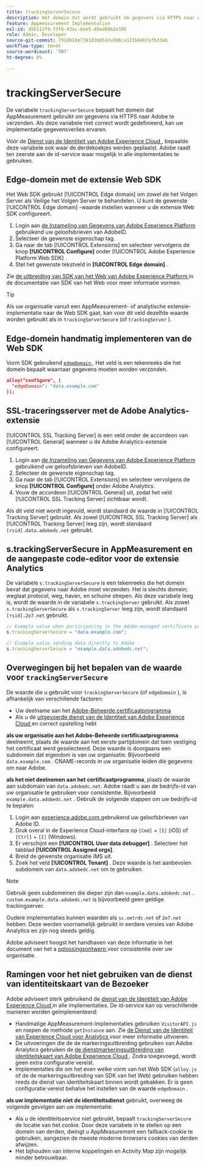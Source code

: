 ```yaml
---
title: trackingServerSecure
description: Het domein dat wordt gebruikt om gegevens via HTTPS naar Adobe te verzenden.
feature: Appmeasurement Implementation
exl-id: d5b112f9-f3f6-43ac-8ee5-d9ad8062e380
role: Admin, Developer
source-git-commit: 7918b18e73618368543a996ca121b64b7afb33ab
workflow-type: tm+mt
source-wordcount: '707'
ht-degree: 0%

---
```


# trackingServerSecure

De variabele `trackingServerSecure` bepaalt het domein dat AppMeasurement gebruikt om gegevens via HTTPS naar Adobe te verzenden. Als deze variabele niet correct wordt gedefinieerd, kan uw implementatie gegevensverlies ervaren.

Vóór de [ Dienst van de Identiteit van Adobe Experience Cloud ](https://experienceleague.adobe.com/nl/docs/id-service/using/home), bepaalde deze variabele ook waar de derdekoekjes werden geplaatst. Adobe raadt ten zeerste aan de id-service waar mogelijk in alle implementaties te gebruiken.

## Edge-domein met de extensie Web SDK

Het Web SDK gebruikt [!UICONTROL Edge domain] om zowel de het Volgen Server als Veilige het Volgen Server te behandelen. U kunt de gewenste [!UICONTROL Edge domain] -waarde instellen wanneer u de extensie Web SDK configureert.

1. Login aan [ de Inzameling van Gegevens van Adobe Experience Platform ](https://experience.adobe.com/data-collection) gebruikend uw geloofsbrieven van AdobeID.
1. Selecteer de gewenste eigenschap tag.
1. Ga naar de tab [!UICONTROL Extensions] en selecteer vervolgens de knop **[!UICONTROL Configure]** onder [!UICONTROL Adobe Experience Platform Web SDK] .
1. Stel het gewenste tekstveld in **[!UICONTROL Edge domain]** .

Zie [ de uitbreiding van SDK van het Web van Adobe Experience Platform ](https://experienceleague.adobe.com/docs/experience-platform/edge/extension/web-sdk-extension-configuration.html?lang=nl-NL) in de documentatie van SDK van het Web voor meer informatie vormen.

>[!TIP]
>
>Als uw organisatie vanuit een AppMeasurement- of analytische extensie-implementatie naar de Web SDK gaat, kan voor dit veld dezelfde waarde worden gebruikt als in `trackingServerSecure` (of `trackingServer` ).

## Edge-domein handmatig implementeren van de Web SDK

Vorm SDK gebruikend [`edgeDomain` ](https://experienceleague.adobe.com/nl/docs/experience-platform/web-sdk/commands/configure/edgedomain). Het veld is een tekenreeks die het domein bepaalt waarnaar gegevens moeten worden verzonden.

```json
alloy("configure", {
  "edgeDomain": "data.example.com"
});
```

## SSL-traceringsserver met de Adobe Analytics-extensie

[!UICONTROL SSL Tracking Server] is een veld onder de accordeon van [!UICONTROL General] wanneer u de Adobe Analytics-extensie configureert.

1. Login aan [ de Inzameling van Gegevens van Adobe Experience Platform ](https://experience.adobe.com/data-collection) gebruikend uw geloofsbrieven van AdobeID.
1. Selecteer de gewenste eigenschap tag.
1. Ga naar de tab [!UICONTROL Extensions] en selecteer vervolgens de knop **[!UICONTROL Configure]** onder Adobe Analytics.
1. Vouw de accordeon [!UICONTROL General] uit, zodat het veld [!UICONTROL SSL Tracking Server] zichtbaar wordt.

Als dit veld niet wordt ingevuld, wordt standaard de waarde in [!UICONTROL Tracking Server] gebruikt. Als zowel [!UICONTROL SSL Tracking Server] als [!UICONTROL Tracking Server] leeg zijn, wordt standaard `[rsid].data.adobedc.net` gebruikt.

## s.trackingServerSecure in AppMeasurement en de aangepaste code-editor voor de extensie Analytics

De variabele `s.trackingServerSecure` is een tekenreeks die het domein bevat dat gegevens naar Adobe moet verzenden. Het is slechts domein; weglaat protocol, weg, haven, en schuine strepen. Als deze variabele leeg is, wordt de waarde in de variabele `s.trackingServer` gebruikt. Als zowel `s.trackingServerSecure` als `s.trackingServer` leeg zijn, wordt standaard `[rsid].2o7.net` gebruikt.

```js
// Example value when participating in the Adobe-managed certificate program
s.trackingServerSecure = "data.example.com";

// Example value sending data directly to Adobe
s.trackingServerSecure = "example.data.adobedc.net";
```

## Overwegingen bij het bepalen van de waarde voor `trackingServerSecure`

De waarde die u gebruikt voor `trackingServerSecure` (of `edgeDomain` ), is afhankelijk van verschillende factoren:

* Uw deelname aan het [ Adobe-Beheerde certificaatprogramma ](https://experienceleague.adobe.com/nl/docs/core-services/interface/data-collection/adobe-managed-cert)
* Als u de [ uitgevoerde dienst van de Identiteit van Adobe Experience Cloud ](https://experienceleague.adobe.com/nl/docs/id-service/using/home) en correct opstelling hebt

**als uw organisatie aan het Adobe-Beheerde certificaatprogramma** deelneemt, plaats de waarde aan het eerste partijdomein dat toen vestiging het certificaat werd geselecteerd. Deze waarde is doorgaans een subdomein dat eigendom is van uw organisatie. Bijvoorbeeld `data.example.com` . CNAME-records in uw organisatie leiden die gegevens om naar Adobe.

**als het niet deelnemen aan het certificaatprogramma**, plaats de waarde aan subdomain van `data.adobedc.net`. Adobe raadt u aan de bedrijfs-id van uw organisatie te gebruiken voor consistentie. Bijvoorbeeld `example.data.adobedc.net` . Gebruik de volgende stappen om uw bedrijfs-id te bepalen:

1. Login aan [ experience.adobe.com ](https://experience.adobe.com) gebruikend uw geloofsbrieven van Adobe ID.
1. Druk overal in de Experience Cloud-interface op `[Cmd]` + `[I]` (iOS) of `[Ctrl]` + `[I]` (Windows).
1. Er verschijnt een **[!UICONTROL User data debugger]** . Selecteer het tabblad **[!UICONTROL Assigned orgs]**. 
1. Breid de gewenste organisatie IMS uit.
1. Zoek het veld **[!UICONTROL Tenant]** . Deze waarde is het aanbevolen subdomein van `data.adobedc.net` om te gebruiken.

>[!NOTE]
>
>Gebruik geen subdomeinen die dieper zijn dan `example.data.adobedc.net` . `custom.example.data.adobedc.net` is bijvoorbeeld geen geldige trackingserver.

Oudere implementaties kunnen waarden als `sc.omtrdc.net` of `2o7.net` hebben. Deze werden voornamelijk gebruikt in eerdere versies van Adobe Analytics en zijn nog steeds geldig.

Adobe adviseert hoogst het handhaven van deze informatie in het document van het a [ oplossingsontwerp ](../../prepare/solution-design.md) voor consistentie over uw organisatie.

## Ramingen voor het niet gebruiken van de dienst van identiteitskaart van de Bezoeker

Adobe adviseert sterk gebruikend de [ dienst van de Identiteit van Adobe Experience Cloud ](https://experienceleague.adobe.com/nl/docs/id-service/using/home) in alle implementaties. De id-service kan op verschillende manieren worden geïmplementeerd:

* Handmatige AppMeasurement-implementaties gebruiken `VisitorAPI.js` en roepen de methode `getInstance` aan. Zie [ de Dienst van de Identiteit van Experience Cloud voor Analytics ](https://experienceleague.adobe.com/nl/docs/id-service/using/implementation/setup-analytics) voor meer informatie uitvoeren.
* De uitvoeringen die de de markeringsuitbreiding gebruiken van Adobe Analytics gebruiken de [ de dienstmarkeringsuitbreiding van identiteitskaart van Adobe Experience Cloud ](https://experienceleague.adobe.com/nl/docs/experience-platform/tags/extensions/client/id-service/overview). Zodra toegevoegd, wordt geen extra configuratie vereist.
* Implementaties die om het even welke vorm van het Web SDK (`alloy.js` of de de markeringsuitbreiding van SDK van het Web) gebruiken hebben reeds de dienst van identiteitskaart binnen wordt gebakken. Er is geen configuratie vereist behalve het instellen van de waarde `edgeDomain` .

**als uw implementatie niet de identiteitsdienst** gebruikt, overweeg de volgende gevolgen aan uw implementatie:

* Als u de identiteitsservice niet gebruikt, bepaalt `trackingServerSecure` de locatie van het cookie. Door deze variabele in te stellen op een domein van derden, dwingt u AppMeasurement een fallback-cookie te gebruiken, aangezien de meeste moderne browsers cookies van derden afwijzen.
* Het bijhouden van interne koppelingen en Activity Map zijn mogelijk minder betrouwbaar.
